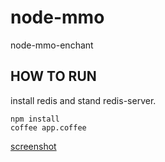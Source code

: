 # node-mmo

node-mmo-enchant


## HOW TO RUN

install redis and stand redis-server.

```
npm install
coffee app.coffee
```

[screenshot](https://raw.github.com/mizchi/node-mmo/master/screenshot.png)
